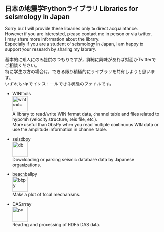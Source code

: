 <!--
**is-enaga/is-enaga** is a ✨ _special_ ✨ repository because its `README.md` (this file) appears on your GitHub profile.

Here are some ideas to get you started:

- 🔭 I’m currently working on ...
- 🌱 I’m currently learning ...
- 👯 I’m looking to collaborate on ...
- 🤔 I’m looking for help with ...
- 💬 Ask me about ...
- 📫 How to reach me: ...
- 😄 Pronouns: ...
- ⚡ Fun fact: ...
-->

## 日本の地震学Pythonライブラリ Libraries for seismology in Japan
Sorry but I will provide these libraries only to direct acquaintance.  
However if you are interested, please contact me in person or via twitter.  
I may share more information about the library.  
Especially if you are a student of seismology in Japan, I am happy to support your research by sharing my labrary.

基本的に知人にのみ提供のつもりですが，詳細に興味があれば対面かTwitterでご相談ください。  
特に学生の方の場合は，できる限り積極的にライブラリを共有しようと思います。  
いずれもpipでインストールできる状態のファイルです。  

- WINtools  
  <img width="50" alt="wintools" src="https://github.com/user-attachments/assets/0fbb789a-ff8b-4fe9-97ab-676dac093ede">  
  A library to read/write WIN format data, channel table and files related to hypomh (velocity structure, seis file, etc.).  
	More useful than ObsPy when you read multiple continuous WIN data or use the amplitude information in channel table.
  
- seisdbpy  
  <img width="50" alt="db" src="https://github.com/user-attachments/assets/0195d541-a660-4c63-b6ff-6a341d32cb47">  
  Downloading or parsing seismic database data by Japanese organizations.

- beachballpy  
  <img width="50" alt="bbpy" src="https://github.com/user-attachments/assets/309e7e9c-384a-4d50-ae33-adca578e4128">  
  Make a plot of focal mechanisms.
  
- DASarray  
  <img width="50" alt="ps" src="https://github.com/user-attachments/assets/e8d3732c-5aeb-4cf8-ace7-fbfbe14fac45">  
  Reading and processing of HDF5 DAS data.
